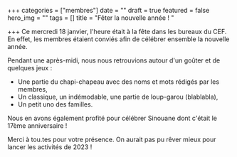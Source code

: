 +++
categories = ["membres"]
date = ""
draft = true
featured = false
hero_img = ""
tags = []
title = "Fêter la nouvelle année ! "

+++
Ce mercredi 18 janvier, l'heure était à la fête dans les bureaux du CEF. En effet, les membres étaient conviés afin de célébrer ensemble la nouvelle année. 

Pendant une après-midi, nous nous retrouvions autour d'un goûter et de quelques jeux : 

* Une partie du chapi-chapeau avec des noms et mots rédigés par les membres,
* Un classique, un indémodable, une partie de loup-garou (blablabla),
* Un petit uno des familles. 

Nous en avons également profité pour célébrer Sinouane dont c'était le 17ème anniversaire ! 

Merci à tou.tes pour votre présence. On aurait pas pu rêver mieux pour lancer les activités de 2023 ! 